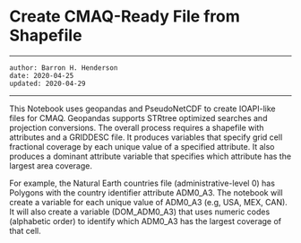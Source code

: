Create CMAQ-Ready File from Shapefile
=====================================

---
    author: Barron H. Henderson
    date: 2020-04-25
    updated: 2020-04-29
---

This Notebook uses geopandas and PseudoNetCDF to create IOAPI-like files for
CMAQ. Geopandas supports STRtree optimized searches and projection conversions.
The overall process requires a shapefile with attributes and a GRIDDESC file. It
produces variables that specify grid cell fractional coverage by each unique
value of a specified attribute. It also produces a dominant attribute variable
that specifies which attribute has the largest area coverage.

For example, the Natural Earth countries file (administrative-level 0) has
Polygons with the country identifier attribute ADM0_A3. The notebook will create
a variable for each unique value of ADM0_A3 (e.g, USA, MEX, CAN). It will also
create a variable (DOM_ADM0_A3) that uses numeric codes (alphabetic order) to
identify which ADM0_A3 has the largest coverage of that cell.
